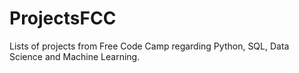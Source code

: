 # ProjectsFCC

Lists of projects from Free Code Camp regarding Python, SQL, Data Science and Machine Learning.

